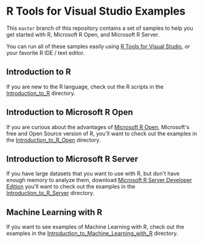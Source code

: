# R Tools for Visual Studio Examples

This `master` branch of this repository contains a set of samples to help you
get started with R, Microsoft R Open, and Microsoft R Server. 

You can run all of these samples easily using [R Tools for Visual
Studio](http://microsoft.github.io/RTVS-docs/), or your favorite R IDE / text
editor. 

## Introduction to R

If you are new to the R language, check out the R scripts in the
[Introduction_to_R](https://github.com/Microsoft/RTVS-docs/tree/master/examples/Introduction_to_R)
directory. 

## Introduction to Microsoft R Open

If you are curious about the advantages of [Microsoft R
Open](https://mran.revolutionanalytics.com/open/), Microsoft's free and Open
Source version of R, you'll want to check out the examples in the
[Introduction_to_R_Open](https://github.com/Microsoft/RTVS-docs/tree/master/examples/Introduction_to_R_Open)
directory. 

## Introduction to Microsoft R Server

If you have large datasets that you want to use with R, but don't have enough
memory to analyze them, download [Microsoft R Server Developer
Edition](https://www.microsoft.com/en-us/server-cloud/products/r-server/) you'll
want to check out the examples in the
[Introduction_to_R_Server](https://github.com/Microsoft/RTVS-docs/tree/master/examples/Introduction_to_R_Server)
directory.

## Machine Learning with R

If you want to see examples of Machine Learning with R, check out the examples
in the
[Introduction_to_Machine_Learning_with_R](https://github.com/Microsoft/RTVS-docs/tree/master/examples/Introduction_to_Machine_Learning_with_R)
directory.
